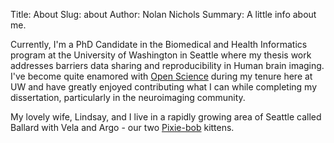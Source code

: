 Title: About
Slug: about
Author: Nolan Nichols
Summary: A little info about me.

Currently, I'm a PhD Candidate in the Biomedical and Health Informatics program at the University of Washington in Seattle where my thesis work addresses barriers data sharing and reproducibility in Human brain imaging. I've become quite enamored with [Open Science](http://en.wikipedia.org/wiki/Open_science) during my tenure here at UW and have greatly enjoyed contributing what I can while completing my dissertation, particularly in the neuroimaging community.

My lovely wife, Lindsay, and I live in a rapidly growing area of Seattle called Ballard with Vela and Argo - our two [Pixie-bob](http://en.wikipedia.org/wiki/Pixie-bob) kittens.